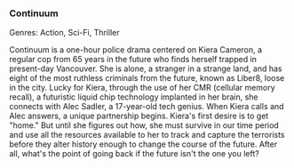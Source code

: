 ### Continuum

Genres: Action, Sci-Fi, Thriller

Continuum is a one-hour police drama centered on Kiera Cameron, a regular cop from 65 years in the future who finds herself trapped in present-day Vancouver.
She is alone, a stranger in a strange land, and has eight of the most ruthless criminals from the future, known as Liber8, loose in the city.
Lucky for Kiera, through the use of her CMR (cellular memory recall), a futuristic liquid chip technology implanted in her brain, she connects with Alec Sadler, a 17-year-old tech genius.
When Kiera calls and Alec answers, a unique partnership begins.
Kiera's first desire is to get "home." But until she figures out how, she must survive in our time period and use all the resources available to her to track and capture the terrorists before they alter history enough to change the course of the future.
After all, what's the point of going back if the future isn't the one you left?

